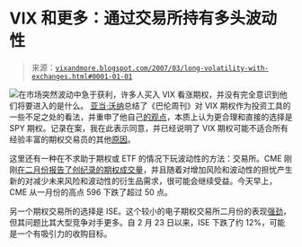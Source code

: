 <!--yml

分类：未分类

日期：2024-05-18 15:55:56

-->

# VIX 和更多：通过交易所持有多头波动性

> 来源：[`vixandmore.blogspot.com/2007/03/long-volatility-with-exchanges.html#0001-01-01`](http://vixandmore.blogspot.com/2007/03/long-volatility-with-exchanges.html#0001-01-01)

![](http://i104.photobucket.com/albums/m163/bl82/CME-1.jpg)在市场突然波动中急于获利，许多人买入 VIX 看涨期权，并没有完全意识到他们将要进入的是什么。 [亚当·沃纳](http://adamsoptions.blogspot.com/)总结了《巴伦周刊》对 VIX 期权作为投资工具的一些不足之处的看法，并重申了他自己[的观点](http://adamsoptions.blogspot.com/2007/03/vix-contracts.html)，本质上认为更合理和直接的选择是 SPY 期权。记录在案，我在此表示同意，并已经说明了 VIX 期权可能不适合所有经验丰富的期权交易员的其他[原因](http://vixandmore.blogspot.com/2007/02/how-to-think-about-day-after-executive_27.html)。

这里还有一种在不求助于期权或 ETF 的情况下玩波动性的方法：交易所。CME 刚刚[在二月份报告了创纪录的期权成交量](http://www.cme.com/about/press/cn/06-27FebVolumeRelease17440.html)，并且随着对增加风险和波动性的担忧产生新的对减少未来风险和波动性的衍生品需求，很可能会继续受益。今天早上，CME 从一月份的高点 596 下跌了超过 50 点。

另一个期权交易所的选择是 ISE。这个较小的电子期权交易所二月份的表现[强劲](http://phx.corporate-ir.net/phoenix.zhtml?c=176358&p=irol-IRnewsArticle&ID=968988&highlight=)，但其问题比其大型竞争对手更多。自 2 月 23 日以来，ISE 下跌了约 12%，可能是一个有吸引力的收购目标。
